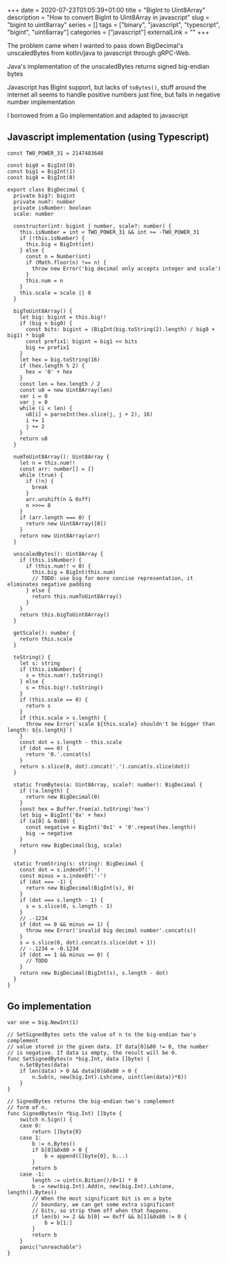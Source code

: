 +++ 
date = 2020-07-23T01:05:39+01:00
title = "BigInt to Uint8Array"
description = "How to convert BigInt to Uint8Array in javascript"
slug = "bigint to uint8array"
series = []
tags = ["binary", "javascript", "typescript", "bigint", "uint8array"]
categories = ["javascript"]
externalLink = ""
+++

The problem came when I wanted to pass down BigDecimal's unscaledBytes from kotlin/java to javascript through gRPC-Web.

Java's implementation of the unscaledBytes returns signed big-endian bytes

Javascript has BigInt support, but lacks of `toBytes()`, stuff around the internet all seems to handle positive numbers just fine, but fails in negative number implementation

I borrowed from a Go implementation and adapted to javascript

## Javascript implementation (using Typescript)

```
const TWO_POWER_31 = 2147483648

const big0 = BigInt(0)
const big1 = BigInt(1)
const big8 = BigInt(8)

export class BigDecimal {
  private big?: bigint
  private num?: number
  private isNumber: boolean
  scale: number

  constructor(int: bigint | number, scale?: number) {
    this.isNumber = int < TWO_POWER_31 && int >= -TWO_POWER_31
    if (!this.isNumber) {
      this.big = BigInt(int)
    } else {
      const n = Number(int)
      if (Math.floor(n) !== n) {
        throw new Error('big decimal only accepts integer and scale')
      }
      this.num = n
    }
    this.scale = scale || 0
  }

  bigToUint8Array() {
    let big: bigint = this.big!!
    if (big < big0) {
      const bits: bigint = (BigInt(big.toString(2).length) / big8 + big1) * big8
      const prefix1: bigint = big1 << bits
      big += prefix1
    }
    let hex = big.toString(16)
    if (hex.length % 2) {
      hex = '0' + hex
    }
    const len = hex.length / 2
    const u8 = new Uint8Array(len)
    var i = 0
    var j = 0
    while (i < len) {
      u8[i] = parseInt(hex.slice(j, j + 2), 16)
      i += 1
      j += 2
    }
    return u8
  }

  numToUint8Array(): Uint8Array {
    let n = this.num!!
    const arr: number[] = []
    while (true) {
      if (!n) {
        break
      }
      arr.unshift(n & 0xff)
      n >>>= 8
    }
    if (arr.length === 0) {
      return new Uint8Array([0])
    }
    return new Uint8Array(arr)
  }

  unscaledBytes(): Uint8Array {
    if (this.isNumber) {
      if (this.num!! < 0) {
        this.big = BigInt(this.num)
        // TODO: use big for more concise representation, it eliminates negative padding
      } else {
        return this.numToUint8Array()
      }
    }
    return this.bigToUint8Array()
  }

  getScale(): number {
    return this.scale
  }

  toString() {
    let s: string
    if (this.isNumber) {
      s = this.num!!.toString()
    } else {
      s = this.big!!.toString()
    }
    if (this.scale == 0) {
      return s
    }
    if (this.scale > s.length) {
      throw new Error(`scale ${this.scale} shouldn't be bigger than length: ${s.length}`)
    }
    const dot = s.length - this.scale
    if (dot === 0) {
      return '0.'.concat(s)
    }
    return s.slice(0, dot).concat('.').concat(s.slice(dot))
  }

  static fromBytes(a: Uint8Array, scale?: number): BigDecimal {
    if (!a.length) {
      return new BigDecimal(0)
    }
    const hex = Buffer.from(a).toString('hex')
    let big = BigInt('0x' + hex)
    if (a[0] & 0x80) {
      const negative = BigInt('0x1' + '0'.repeat(hex.length))
      big -= negative
    }
    return new BigDecimal(big, scale)
  }

  static fromString(s: string): BigDecimal {
    const dot = s.indexOf('.')
    const minus = s.indexOf('-')
    if (dot === -1) {
      return new BigDecimal(BigInt(s), 0)
    }
    if (dot === s.length - 1) {
      s = s.slice(0, s.length - 1)
    }
    // .-1234
    if (dot == 0 && minus == 1) {
      throw new Error('invalid big decimal number'.concat(s))
    }
    s = s.slice(0, dot).concat(s.slice(dot + 1))
    // -.1234 = -0.1234
    if (dot == 1 && minus == 0) {
      // TODO
    }
    return new BigDecimal(BigInt(s), s.length - dot)
  }
}
```

## Go implementation

```
var one = big.NewInt(1)

// SetSignedBytes sets the value of n to the big-endian two's complement
// value stored in the given data. If data[0]&80 != 0, the number
// is negative. If data is empty, the result will be 0.
func SetSignedBytes(n *big.Int, data []byte) {
	n.SetBytes(data)
	if len(data) > 0 && data[0]&0x80 > 0 {
		n.Sub(n, new(big.Int).Lsh(one, uint(len(data))*8))
	}
}

// SignedBytes returns the big-endian two's complement
// form of n.
func SignedBytes(n *big.Int) []byte {
	switch n.Sign() {
	case 0:
		return []byte{0}
	case 1:
		b := n.Bytes()
		if b[0]&0x80 > 0 {
			b = append([]byte{0}, b...)
		}
		return b
	case -1:
		length := uint(n.BitLen()/8+1) * 8
		b := new(big.Int).Add(n, new(big.Int).Lsh(one, length)).Bytes()
		// When the most significant bit is on a byte
		// boundary, we can get some extra significant
		// bits, so strip them off when that happens.
		if len(b) >= 2 && b[0] == 0xff && b[1]&0x80 != 0 {
			b = b[1:]
		}
		return b
	}
	panic("unreachable")
}
```
